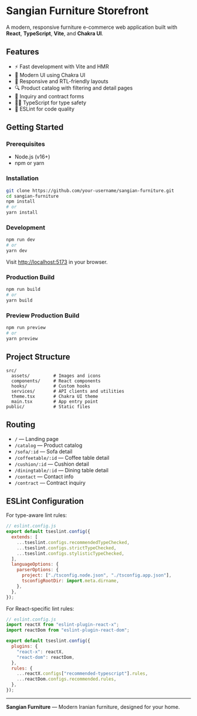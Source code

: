 # Sangian Furniture Storefront

A modern, responsive furniture e-commerce web application built with **React**, **TypeScript**, **Vite**, and **Chakra UI**.

## Features

- ⚡️ Fast development with Vite and HMR
- 🎨 Modern UI using Chakra UI
- 📱 Responsive and RTL-friendly layouts
- 🔍 Product catalog with filtering and detail pages
- 📝 Inquiry and contract forms
- 🧑‍💻 TypeScript for type safety
- 🧹 ESLint for code quality

## Getting Started

### Prerequisites

- Node.js (v16+)
- npm or yarn

### Installation

```sh
git clone https://github.com/your-username/sangian-furniture.git
cd sangian-furniture
npm install
# or
yarn install
```

### Development

```sh
npm run dev
# or
yarn dev
```

Visit [http://localhost:5173](http://localhost:5173) in your browser.

### Production Build

```sh
npm run build
# or
yarn build
```

### Preview Production Build

```sh
npm run preview
# or
yarn preview
```

## Project Structure

```
src/
  assets/         # Images and icons
  components/     # React components
  hooks/          # Custom hooks
  services/       # API clients and utilities
  theme.tsx       # Chakra UI theme
  main.tsx        # App entry point
public/           # Static files
```

## Routing

- `/` — Landing page
- `/catalog` — Product catalog
- `/sofa/:id` — Sofa detail
- `/coffeetable/:id` — Coffee table detail
- `/cushion/:id` — Cushion detail
- `/diningtable/:id` — Dining table detail
- `/contact` — Contact info
- `/contract` — Contract inquiry

## ESLint Configuration

For type-aware lint rules:

```js
// eslint.config.js
export default tseslint.config({
  extends: [
    ...tseslint.configs.recommendedTypeChecked,
    ...tseslint.configs.strictTypeChecked,
    ...tseslint.configs.stylisticTypeChecked,
  ],
  languageOptions: {
    parserOptions: {
      project: ["./tsconfig.node.json", "./tsconfig.app.json"],
      tsconfigRootDir: import.meta.dirname,
    },
  },
});
```

For React-specific lint rules:

```js
// eslint.config.js
import reactX from "eslint-plugin-react-x";
import reactDom from "eslint-plugin-react-dom";

export default tseslint.config({
  plugins: {
    "react-x": reactX,
    "react-dom": reactDom,
  },
  rules: {
    ...reactX.configs["recommended-typescript"].rules,
    ...reactDom.configs.recommended.rules,
  },
});
```

---

**Sangian Furniture** — Modern Iranian furniture, designed for your home.
